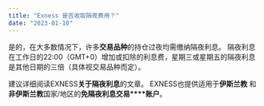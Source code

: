 ```yaml
---
title: "Exness 是否收取隔夜费用？"
date: "2023-01-10"
---
```


是的，在大多数情况下，许多**交易品种**的持仓过夜均需缴纳隔夜利息。 隔夜利息在工作日的22:00（GMT+0）增加或扣除的利息费，星期三或星期五的隔夜利息是其他日期的三倍（具体视交易品种而定）。

  
建议详细阅读EXNESS**关于隔夜利息**的文章。 EXNESS也提供适用于**伊斯兰教** 和**非伊斯兰教**国家/地区的**免隔夜利息交易****账户**。
